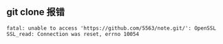 ## git clone 报错
```
fatal: unable to access 'https://github.com/5563/note.git/': OpenSSL SSL_read: Connection was reset, errno 10054

```